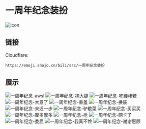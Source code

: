 # 一周年纪念装扮
![icon](https://emoji.shojo.cn/bili/src/一周年纪念装扮/icon.png)
## 链接
Cloudflare:
```
https://emoji.shojo.cn/bili/src/一周年纪念装扮
```
## 展示
![一周年纪念-awsl](https://emoji.shojo.cn/bili/src/一周年纪念装扮/一周年纪念-awsl.png)
![一周年纪念-抱大腿](https://emoji.shojo.cn/bili/src/一周年纪念装扮/一周年纪念-抱大腿.png)
![一周年纪念-吃棒棒糖](https://emoji.shojo.cn/bili/src/一周年纪念装扮/一周年纪念-吃棒棒糖.png)
![一周年纪念-大意了](https://emoji.shojo.cn/bili/src/一周年纪念装扮/一周年纪念-大意了.png)
![一周年纪念-害羞](https://emoji.shojo.cn/bili/src/一周年纪念装扮/一周年纪念-害羞.png)
![一周年纪念-换装](https://emoji.shojo.cn/bili/src/一周年纪念装扮/一周年纪念-换装.png)
![一周年纪念-来迟一步](https://emoji.shojo.cn/bili/src/一周年纪念装扮/一周年纪念-来迟一步.png)
![一周年纪念-驴歇菜](https://emoji.shojo.cn/bili/src/一周年纪念装扮/一周年纪念-驴歇菜.png)
![一周年纪念-买买买](https://emoji.shojo.cn/bili/src/一周年纪念装扮/一周年纪念-买买买.png)
![一周年纪念-摩多摩多](https://emoji.shojo.cn/bili/src/一周年纪念装扮/一周年纪念-摩多摩多.png)
![一周年纪念-抢](https://emoji.shojo.cn/bili/src/一周年纪念装扮/一周年纪念-抢.png)
![一周年纪念-网卡了](https://emoji.shojo.cn/bili/src/一周年纪念装扮/一周年纪念-网卡了.png)
![一周年纪念-委屈](https://emoji.shojo.cn/bili/src/一周年纪念装扮/一周年纪念-委屈.png)
![一周年纪念-我真不馋](https://emoji.shojo.cn/bili/src/一周年纪念装扮/一周年纪念-我真不馋.png)
![一周年纪念-谢谢惠顾](https://emoji.shojo.cn/bili/src/一周年纪念装扮/一周年纪念-谢谢惠顾.png)
